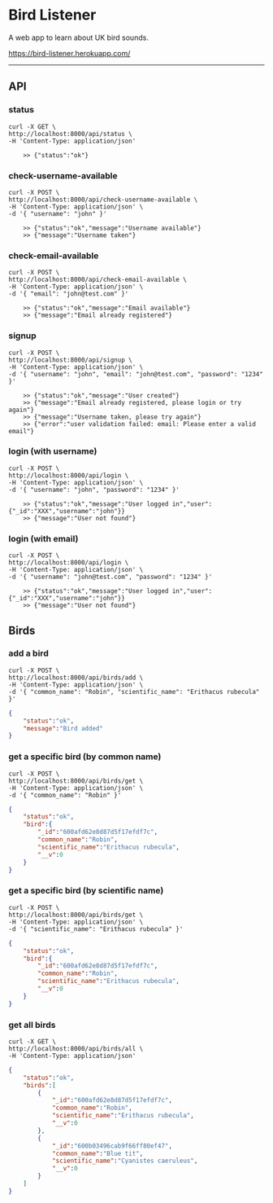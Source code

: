 
# Bird Listener

A web app to learn about UK bird sounds.

https://bird-listener.herokuapp.com/

__________________

## API

### status
    curl -X GET \
    http://localhost:8000/api/status \
    -H 'Content-Type: application/json'

        >> {"status":"ok"}

### check-username-available
    curl -X POST \
    http://localhost:8000/api/check-username-available \
    -H 'Content-Type: application/json' \
    -d '{ "username": "john" }'

        >> {"status":"ok","message":"Username available"}
        >> {"message":"Username taken"}

### check-email-available
    curl -X POST \
    http://localhost:8000/api/check-email-available \
    -H 'Content-Type: application/json' \
    -d '{ "email": "john@test.com" }'

        >> {"status":"ok","message":"Email available"}
        >> {"message":"Email already registered"}

### signup
    curl -X POST \
    http://localhost:8000/api/signup \
    -H 'Content-Type: application/json' \
    -d '{ "username": "john", "email": "john@test.com", "password": "1234" }'

        >> {"status":"ok","message":"User created"}
        >> {"message":"Email already registered, please login or try again"}
        >> {"message":"Username taken, please try again"}
        >> {"error":"user validation failed: email: Please enter a valid email"}

### login (with username)
    curl -X POST \
    http://localhost:8000/api/login \
    -H 'Content-Type: application/json' \
    -d '{ "username": "john", "password": "1234" }'

        >> {"status":"ok","message":"User logged in","user":{"_id":"XXX","username":"john"}}
        >> {"message":"User not found"}

### login (with email)
    curl -X POST \
    http://localhost:8000/api/login \
    -H 'Content-Type: application/json' \
    -d '{ "username": "john@test.com", "password": "1234" }'

        >> {"status":"ok","message":"User logged in","user":{"_id":"XXX","username":"john"}}
        >> {"message":"User not found"}


## Birds

### add a bird
    curl -X POST \
    http://localhost:8000/api/birds/add \
    -H 'Content-Type: application/json' \
    -d '{ "common_name": "Robin", "scientific_name": "Erithacus rubecula" }'

```json
{
    "status":"ok",
    "message":"Bird added"
}
```
### get a specific bird (by common name)
    curl -X POST \
    http://localhost:8000/api/birds/get \
    -H 'Content-Type: application/json' \
    -d '{ "common_name": "Robin" }'

```json
{
    "status":"ok",
    "bird":{
        "_id":"600afd62e8d87d5f17efdf7c",
        "common_name":"Robin",
        "scientific_name":"Erithacus rubecula",
        "__v":0
    }
}
```

### get a specific bird (by scientific name)
    curl -X POST \
    http://localhost:8000/api/birds/get \
    -H 'Content-Type: application/json' \
    -d '{ "scientific_name": "Erithacus rubecula" }'

```json
{
    "status":"ok",
    "bird":{
        "_id":"600afd62e8d87d5f17efdf7c",
        "common_name":"Robin",
        "scientific_name":"Erithacus rubecula",
        "__v":0
    }
}
```


### get all birds
    curl -X GET \
    http://localhost:8000/api/birds/all \
    -H 'Content-Type: application/json'

```json
{   
    "status":"ok",
    "birds":[
        {
            "_id":"600afd62e8d87d5f17efdf7c",
            "common_name":"Robin",
            "scientific_name":"Erithacus rubecula",
            "__v":0
        },
        {
            "_id":"600b03496cab9f66ff80ef47",
            "common_name":"Blue tit",
            "scientific_name":"Cyanistes caeruleus",
            "__v":0
        }
    ]
}
```
